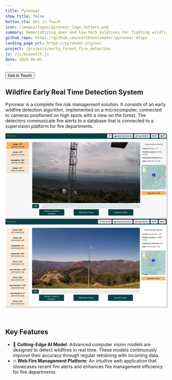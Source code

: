 ```yaml
---
title: Pyronear
show_title: false
button_cta: Get in Touch
icon: /images/logos/pyronear_logo_letters.png
summary: Democratizing open and low-tech solutions for fighting wildfires. An early detection solution that is open source, efficient, automatic, energy-efficient, economical and modular.
github_repo: https://github.com/earthtoolsmaker/pyronear-mlops
landing_page_url: https://pyronear.org/en/
project: /projects/early_forest_fire_detection
js: /js/biowatch.js
date: 2025-05-01
---
```


<div class="tool-container-button-cta">
  <a class="link-no-decoration" href="https://pyronear.org/en" target="_blank">
    <button class="button tool-button-cta">
    Get in Touch
    </button>
  </a>
</div>

## Wildfire Early Real Time Detection System

Pyronear is a complete fire risk management solution. It consists of an early
wildfire detection algorithm, implemented on a microcomputer, connected to
cameras positioned on high spots with a view on the forest. The detectors
communicate fire alerts to a database that is connected to a supervision
platform for fire departments.

<div class="gallery-box">
  <div class="gallery">
      <img src="./images/platform1.png" loading="lazy" alt="Platform: Alert triggered" style="box-shadow: 2px 2px 2px 1px rgba(0, 0, 0, 0.2);border-radius:2px;" class="lightense-enabled" />
      <img src="./images/platform2.png" loading="lazy" alt="Platform: Alert triggered" style="box-shadow: 2px 2px 2px 1px rgba(0, 0, 0, 0.2);border-radius:2px;" class="lightense-enabled" />
  </div>
</div>
<br />
<br />

## Key Features

- 🧠 __Cutting-Edge AI Model__: Advanced computer vision models are designed to
detect wildfires in real time. These models continuously improve their accuracy
through regular retraining with incoming data.
- 🔥 __Web Fire Management Platform__: An intuitive web application that
showcases recent fire alerts and enhances fire management efficiency for fire
departments.
